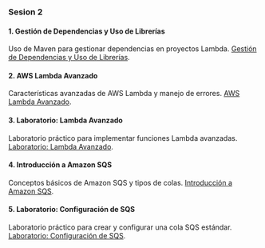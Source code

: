 ### Sesion 2

#### 1. Gestión de Dependencias y Uso de Librerías
Uso de Maven para gestionar dependencias en proyectos Lambda. [Gestión de Dependencias y Uso de Librerías](gestion_dependencias.md).

#### 2. AWS Lambda Avanzado
Características avanzadas de AWS Lambda y manejo de errores. [AWS Lambda Avanzado](lambda_avanzado.md).

#### 3. Laboratorio: Lambda Avanzado
Laboratorio práctico para implementar funciones Lambda avanzadas. [Laboratorio: Lambda Avanzado](laboratorio_avanzado.md).

#### 4. Introducción a Amazon SQS
Conceptos básicos de Amazon SQS y tipos de colas. [Introducción a Amazon SQS](introduccion_sqs.md).

#### 5. Laboratorio: Configuración de SQS
Laboratorio práctico para crear y configurar una cola SQS estándar. [Laboratorio: Configuración de SQS](laboratorio_sqs.md).

